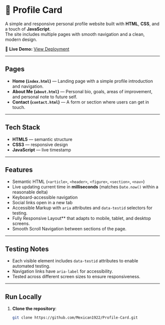 # 🪪 Profile Card

A simple and responsive personal profile website built with **HTML**, **CSS**, and a touch of **JavaScript**.  
The site includes multiple pages with smooth navigation and a clean, modern design.

🔗 **Live Demo:** [View Deployment](https://profile-card-0y91.onrender.com)

---


## Pages

- **Home (`index.html`)** — Landing page with a simple profile introduction and navigation.
- **About Me (`about.html`)** — Personal bio, goals, areas of improvement, and personal note to future self.
- **Contact (`contact.html`)** — A form or section where users can get in touch.

---

## Tech Stack

- **HTML5** — semantic structure  
- **CSS3** — responsive design  
- **JavaScript** — live timestamp  

---

## Features

- Semantic HTML (`<article>`, `<header>`, `<figure>`, `<section>`, `<nav>`)
- Live updating current time in **milliseconds** (matches `Date.now()` within a reasonable delta)
- Keyboard-accessible navigation
- Social links open in a new tab
- Accessible Markup with `aria` attributes and `data-testid` selectors for testing.  
- Fully Responsive Layout** that adapts to mobile, tablet, and desktop screens.  
- Smooth Scroll Navigation between sections of the page.


---

## Testing Notes

- Each visible element includes `data-testid` attributes to enable automated testing.
- Navigation links have `aria-label` for accessibility.
- Tested across different screen sizes to ensure responsiveness.


---

## Run Locally

1. **Clone the repository**:
   ```bash
   git clone https://github.com/Mexican1922/Profile-Card.git
